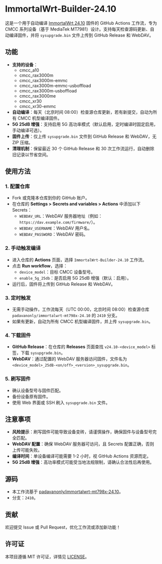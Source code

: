 # ImmortalWrt-Builder-24.10

这是一个用于自动编译 [ImmortalWrt 24.10](https://github.com/padavanonly/immortalwrt-mt798x-24.10) 固件的 GitHub Actions 工作流，专为 CMCC 系列设备（基于 MediaTek MT7981）设计。支持每天检查源码更新、自动编译固件，并将 `sysupgrade.bin` 文件上传到 GitHub Release 和 WebDAV。

## 功能
- **支持的设备**：
  - cmcc_a10
  - cmcc_rax3000m
  - cmcc_rax3000m-emmc
  - cmcc_rax3000m-emmc-usboffload
  - cmcc_rax3000m-usboffload
  - cmcc_rax3000me
  - cmcc_xr30
  - cmcc_xr30-emmc
- **自动编译**：每天（北京时间 08:00）检查源仓库更新，若有新提交，自动为所有 CMCC 机型编译固件。
- **5G 25dB 增强**：支持启用 5G 高功率模式（默认启用，定时编译时固定启用，手动编译可选）。
- **固件上传**：仅上传 `sysupgrade.bin` 文件到 GitHub Release 和 WebDAV，无 ZIP 压缩。
- **清理机制**：保留最近 30 个 GitHub Release 和 30 次工作流运行，自动删除旧记录以节省空间。

## 使用方法

### 1. 配置仓库
- Fork 或克隆本仓库到你的 GitHub 账户。
- 在仓库的 **Settings > Secrets and variables > Actions** 中添加以下 Secrets：
  - `WEBDAV_URL`：WebDAV 服务器地址（例如：`https://dav.example.com/firmware/`）。
  - `WEBDAV_USERNAME`：WebDAV 用户名。
  - `WEBDAV_PASSWORD`：WebDAV 密码。

### 2. 手动触发编译
- 进入仓库的 **Actions** 页面，选择 `ImmortalWrt-Builder-24.10` 工作流。
- 点击 **Run workflow**，选择：
  - `device_model`：目标 CMCC 设备型号。
  - `enable_5g_25db`：是否启用 5G 25dB 增强（默认：启用）。
- 运行后，固件将上传到 GitHub Release 和 WebDAV。

### 3. 定时触发
- 无需手动操作，工作流每天（UTC 00:00，北京时间 08:00）检查源仓库 `padavanonly/immortalwrt-mt798x-24.10` 的 `2410` 分支。
- 如果有更新，自动为所有 CMCC 机型编译固件，并上传 `sysupgrade.bin`。

### 4. 下载固件
- **GitHub Release**：在仓库的 **Releases** 页面查找 `v24.10-<device_model>` 标签，下载 `sysupgrade.bin`。
- **WebDAV**：通过配置的 WebDAV 服务器访问固件，文件名为 `<device_model>_25dB-<on/off>_<version>_sysupgrade.bin`。

### 5. 刷写固件
- 确认设备型号与固件匹配。
- 备份设备原有固件。
- 使用 Web 界面或 SSH 刷入 `sysupgrade.bin` 文件。

## 注意事项
- **风险提示**：刷写固件可能导致设备变砖，请谨慎操作，确保固件与设备型号完全匹配。
- **WebDAV 配置**：确保 WebDAV 服务器可访问，且 Secrets 配置正确，否则上传可能失败。
- **编译时间**：单设备编译可能需要 1-2 小时，视 GitHub Actions 资源而定。
- **5G 25dB 增强**：高功率模式可能受当地法规限制，请确认合法性后再使用。

## 源码
- 本工作流基于 [padavanonly/immortalwrt-mt798x-24.10](https://github.com/padavanonly/immortalwrt-mt798x-24.10)。
- 分支：`2410`。

## 贡献
欢迎提交 Issue 或 Pull Request，优化工作流或添加新功能！

## 许可证
本项目遵循 MIT 许可证，详情见 [LICENSE](LICENSE)。
